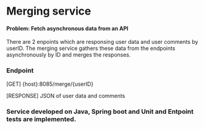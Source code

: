# Merging service


#### Problem: Fetch asynchronous data from an API

There are 2 enpoints which are responsing user data and user comments by userID.
The merging service gathers these data from the endpoints asynchronously by ID and merges the responses.

### Endpoint

[GET] {host}:8085/merge/{userID}


[RESPONSE] JSON of user data and comments


### Service developed on Java, Spring boot and Unit and Entpoint tests are implemented.

